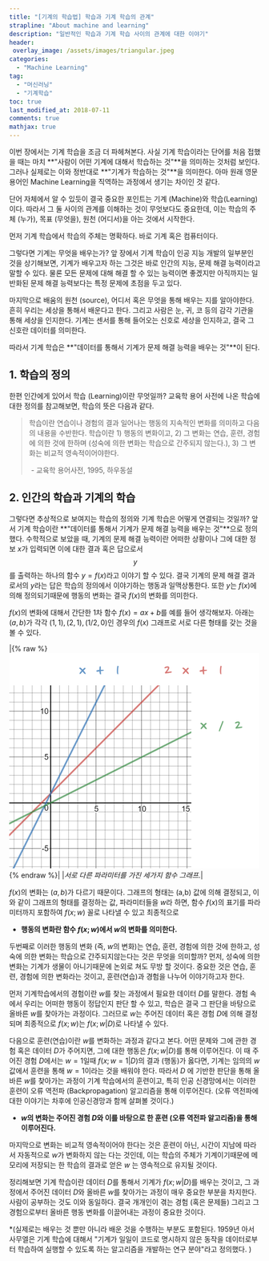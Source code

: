```yaml
---
title: "[기계의 학습법] 학습과 기계 학습의 관계"
strapline: "About machine and learning"
description: "일반적인 학습과 기계 학습 사이의 관계에 대한 이야기"
header:
 overlay_image: /assets/images/triangular.jpeg
categories:
  - "Machine Learning"
tag:
  - "머신러닝"
  - "기계학습"
toc: true
last_modified_at: 2018-07-11
comments: true
mathjax: true
---
```




이번 장에서는 기계 학습을 조금 더 파헤쳐본다. 사실 기계 학습이라는 단어를 처음 접했을 때는 마치 **"사람이 어떤 기계에 대해서 학습하는 것"**을 의미하는 것처럼 보인다. 그러나 실제로는 이와 정반대로 **"기계가 학습하는 것"**을 의미한다. 아마 원래 영문 용어인 Machine Learning을 직역하는 과정에서 생기는 차이인 것 같다.   

단어 자체에서 알 수 있듯이 결국 중요한 포인트는 기계 (Machine)와 학습(Learning)이다. 따라서 그 둘 사이의 관계를 이해하는 것이 무엇보다도 중요한데,  이는 학습의 주체 (누가), 목표 (무엇을), 원천 (어디서)을 아는 것에서 시작한다. 

먼저 기계 학습에서 학습의 주체는 명확하다.  바로 기계 혹은 컴퓨터이다.  

그렇다면 기계는 무엇을 배우는가? 앞 장에서 기계 학습이 인공 지능 개발의 일부분인 것을 상기해보면, 기계가 배우고자 하는 그것은 바로 인간의 지능, 문제 해결 능력이라고 말할 수 있다. 물론 모든 문제에 대해 해결 할 수 있는 능력이면 좋겠지만 아직까지는 일반화된 문제 해결 능력보다는 특정 문제에 초점을 두고 있다.

마지막으로 배움의 원천 (source),  어디서 혹은 무엇을 통해 배우는 지를 알아야한다. 흔히 우리는 세상을 통해서 배운다고 한다. 그리고 사람은 눈, 귀, 코 등의 감각 기관을 통해 세상을 인지한다. 기계는 센서를 통해 들어오는 신호로 세상을 인지하고, 결국 그 신호란 데이터를 의미한다. 

따라서 기계 학습은 **"데이터를 통해서 기계가 문제 해결 능력을 배우는 것"**이 된다. 

## 1. 학습의 정의

한편 인간에게 있어서 학습 (Learning)이란 무엇일까? 교육학 용어 사전에 나온 학습에 대한 정의를  참고해보면, 학습의 뜻은 다음과 같다. 



> 학습이란 연습이나 경험의 결과 일어나는 행동의 지속적인 변화를 의미하고 다음의 내용을 수반한다.  학습이란 1) 행동의 변화이고, 2) 그 변화는 연습, 훈련, 경험에 의한 것에 한하며 (성숙에 의한 변화는 학습으로 간주되지 않는다.),  3) 그 변화는 비교적 영속적이어야한다.
>
> ​															- 교육학 용어사전, 1995, 하우동설



## 2. 인간의 학습과 기계의 학습

그렇다면 추상적으로 보여지는 학습의 정의와 기계 학습은 어떻게 연결되는 것일까? 앞서 기계 학습이란 **"데이터를 통해서 기계가 문제 해결 능력을 배우는 것"**으로 정의했다. 수학적으로 보았을 때, 기계의 문제 해결 능력이란 어떠한 상황이나 그에 대한 정보 $x$가 입력되면 이에 대한 결과 혹은 답으로서 $$y$$를 출력하는 하나의 함수 $y=f(x)$라고 이야기 할 수 있다. 결국 기계의 문제 해결 결과로서의 $y$라는 답은 학습의 정의에서 이야기하는 행동과 일맥상통한다. 또한  $y$는 $f(x)$에 의해 정의되기때문에 행동의 변화는 결국 $f(x)$의 변화를 의미한다. 

$f(x)$의 변화에 대해서 간단한 1차 함수 $f(x)=ax+b$를 예를 들어 생각해보자. 아래는 $(a,b)$가 각각 $(1,1), (2,1), (1/2,0)$인 경우의 $f(x)$ 그래프로 서로 다른 형태를 갖는 것을 볼 수 있다. 

|{% raw %}![alt](/assets/images/fig3.png){% endraw %}|
|*서로 다른 파라미터를 가진 세가지 함수 그래프.*|

$f(x)$의 변화는 $(a,b)$가 다르기 때문이다. 그래프의 형태는 (a,b) 값에 의해 결정되고, 이와 같이 그래프의 형태를 결정하는 값, 파라미터들을 $w$라 하면, 함수 $f(x)$의 표기를 파라미터까지 포함하여 $f(x;w)$ 꼴로 나타낼 수 있고 최종적으로

- **행동의 변화란 함수 $f(x;w)$에서 $w$의 변화를 의미한다.**

두번째로 이러한 행동의 변화 (즉, $w$의 변화)는 연습, 훈련, 경험에 의한 것에 한하고, 성숙에 의한 변화는 학습으로 간주되지않는다는 것은 무엇을 의미할까? 먼저, 성숙에 의한 변화는 기계가 생물이 아니기때문에 논외로 쳐도 무방 할 것이다. 중요한 것은 연습, 훈련, 경험에 의한 변화라는 것이고, 훈련(연습)과 경험을 나누어 이야기하고자 한다. 

먼저 기계학습에서의 경험이란 $w$를 찾는 과정에서 필요한 데이터 $D$를 말한다. 경험 속에서 우리는 어떠한 행동이 정답인지 판단 할 수 있고,  학습은 결국 그 판단을 바탕으로 올바른 $w$를 찾아가는 과정이다. 그러므로 $w$는 주어진 데이터 혹은 경험 $D$에 의해 결정되며 최종적으로 $f(x;w)$는 $f(x;w|D)$로 나타낼 수 있다. 

다음으로 훈련(연습)이란 $w$를 변화하는 과정과 같다고 본다. 어떤 문제와 그에 관한 경험 혹은 데이터 $D$가 주어지면, 그에 대한 행동은 $f(x;w|D)$를 통해 이루어진다. 이 때 주어진 경험 $D$에서는 $w=1$일때 $f(x;w=1|D)$의 결과 (행동)가 옳다면, 기계는 임의의 $w$값에서 훈련을 통해 $w=1$이라는 것을 배워야 한다. 따라서 $D$ 에 기반한 판단을 통해 올바른 $w$를 찾아가는 과정이 기계 학습에서의 훈련이고, 특히 인공 신경망에서는 이러한 훈련이 오류 역전파 (Backpropagation) 알고리즘을 통해 이루어진다.  (오류 역전파에 대한 이야기는 차후에 인공신경망과 함께 살펴볼 것이다.) 

- **$w$의 변화는 주어진 경험 $D$와 이를 바탕으로 한 훈련 (오류 역전파 알고리즘)을 통해 이루어진다.**

마지막으로 변화는 비교적 영속적이어야 한다는 것은 훈련이 아닌, 시간이 지남에 따라서 자동적으로 $w$가 변화하지 않는 다는 것인데, 이는 학습의 주체가 기계이기때문에 메모리에 저장되는 한 학습의 결과로 얻은 $w$ 는 영속적으로 유지될 것이다. 

정리해보면 기계 학습이란 데이터 $D​$를 통해서 기계가  $f(x;w|D)​$를 배우는 것이고, 그 과정에서 주어진 데이터 $D​$와  올바른 $w​$를 찾아가는 과정이 매우 중요한 부분을 차지한다. 사람이 공부하는 것도 이와 동일하다. 결국 개개인이 겪는 경험 (혹은 문제들) 그리고 그 경험으로부터 올바른 행동 변화를 이끌어내는 과정이 중요한 것이다.

*(실제로는 배우는 것 뿐만 아니라 배운 것을 수행하는 부분도 포함된다. 1959년 아서 사무엘은 기계 학습에 대해서 "기계가 일일이 코드로 명시하지 않은 동작을 데이터로부터 학습하여 실행할 수 있도록 하는 알고리즘을 개발하는 연구 분야"라고 정의했다. )